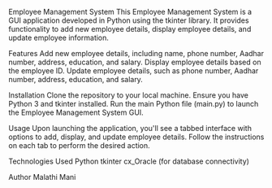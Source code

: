 Employee Management System
  This Employee Management System is a GUI application developed in Python using the tkinter library. It provides functionality to add new employee details, display employee details, and update employee information.

Features
  Add new employee details, including name, phone number, Aadhar number, address, education, and salary.
  Display employee details based on the employee ID.
  Update employee details, such as phone number, Aadhar number, address, education, and salary.

Installation
  Clone the repository to your local machine.
  Ensure you have Python 3 and tkinter installed.
  Run the main Python file (main.py) to launch the Employee Management System GUI.

Usage
  Upon launching the application, you'll see a tabbed interface with options to add, display, and update employee details.
  Follow the instructions on each tab to perform the desired action.

Technologies Used
  Python
  tkinter
  cx_Oracle (for database connectivity)

Author
Malathi Mani
